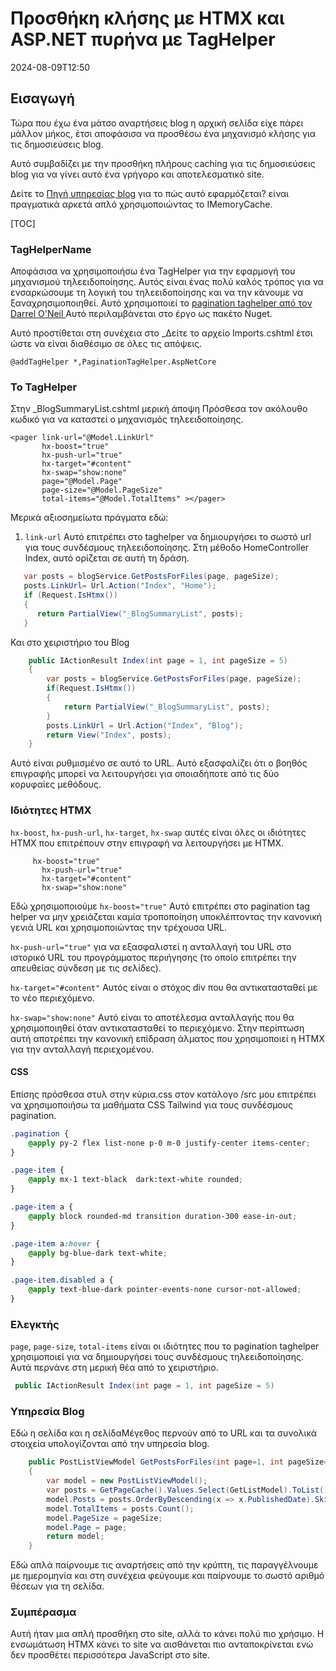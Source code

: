# Προσθήκη κλήσης με HTMX και ASP.NET πυρήνα με TagHelper

<!--category-- ASP.NET, HTMX -->
<datetime class="hidden">2024-08-09T12:50</datetime>

## Εισαγωγή

Τώρα που έχω ένα μάτσο αναρτήσεις blog η αρχική σελίδα είχε πάρει μάλλον μήκος, έτσι αποφάσισα να προσθέσω ένα μηχανισμό κλήσης για τις δημοσιεύσεις blog.

Αυτό συμβαδίζει με την προσθήκη πλήρους caching για τις δημοσιεύσεις blog για να γίνει αυτό ένα γρήγορο και αποτελεσματικό site.

Δείτε το [Πηγή υπηρεσίας blog](https://github.com/scottgal/mostlylucidweb/blob/main/Mostlylucid/Services/Markdown/MarkdownBlogService.cs) για το πώς αυτό εφαρμόζεται? είναι πραγματικά αρκετά απλό χρησιμοποιώντας το IMemoryCache.

[TOC]

### TagHelperName

Αποφάσισα να χρησιμοποιήσω ένα TagHelper για την εφαρμογή του μηχανισμού τηλεειδοποίησης. Αυτός είναι ένας πολύ καλός τρόπος για να ενσαρκώσουμε τη λογική του τηλεειδοποίησης και να την κάνουμε να ξαναχρησιμοποιηθεί.
Αυτό χρησιμοποιεί το [pagination taghelper από τον Darrel O'Neil ](https://github.com/darrel-oneil/PaginationTagHelper) Αυτό περιλαμβάνεται στο έργο ως πακέτο Nuget.

Αυτό προστίθεται στη συνέχεια στο _Δείτε το αρχείο Imports.cshtml έτσι ώστε να είναι διαθέσιμο σε όλες τις απόψεις.

```razor
@addTagHelper *,PaginationTagHelper.AspNetCore
```

### Το TagHelper

Στην _BlogSummaryList.cshtml μερική άποψη Πρόσθεσα τον ακόλουθο κωδικό για να καταστεί ο μηχανισμός τηλεειδοποίησης.

```razor
<pager link-url="@Model.LinkUrl"
       hx-boost="true"
       hx-push-url="true"
       hx-target="#content"
       hx-swap="show:none"
       page="@Model.Page"
       page-size="@Model.PageSize"
       total-items="@Model.TotalItems" ></pager>
```

Μερικά αξιοσημείωτα πράγματα εδώ:

1. `link-url` Αυτό επιτρέπει στο taghelper να δημιουργήσει το σωστό url για τους συνδέσμους τηλεειδοποίησης. Στη μέθοδο HomeController Index, αυτό ορίζεται σε αυτή τη δράση.

```csharp
   var posts = blogService.GetPostsForFiles(page, pageSize);
   posts.LinkUrl= Url.Action("Index", "Home");
   if (Request.IsHtmx())
   {
      return PartialView("_BlogSummaryList", posts);
   }
```

Και στο χειριστήριο του Blog

```csharp
    public IActionResult Index(int page = 1, int pageSize = 5)
    {
        var posts = blogService.GetPostsForFiles(page, pageSize);
        if(Request.IsHtmx())
        {
            return PartialView("_BlogSummaryList", posts);
        }
        posts.LinkUrl = Url.Action("Index", "Blog");
        return View("Index", posts);
    }
```

Αυτό είναι ρυθμισμένο σε αυτό το URL. Αυτό εξασφαλίζει ότι ο βοηθός επιγραφής μπορεί να λειτουργήσει για οποιαδήποτε από τις δύο κορυφαίες μεθόδους.

### Ιδιότητες HTMX

`hx-boost`, `hx-push-url`, `hx-target`, `hx-swap` αυτές είναι όλες οι ιδιότητες HTMX που επιτρέπουν στην επιγραφή να λειτουργήσει με HTMX.

```razor
     hx-boost="true"
       hx-push-url="true"
       hx-target="#content"
       hx-swap="show:none"
```

Εδώ χρησιμοποιούμε `hx-boost="true"` Αυτό επιτρέπει στο pagination tag helper να μην χρειάζεται καμία τροποποίηση υποκλέπτοντας την κανονική γενιά URL και χρησιμοποιώντας την τρέχουσα URL.

`hx-push-url="true"` για να εξασφαλιστεί η ανταλλαγή του URL στο ιστορικό URL του προγράμματος περιήγησης (το οποίο επιτρέπει την απευθείας σύνδεση με τις σελίδες).

`hx-target="#content"` Αυτός είναι ο στόχος div που θα αντικατασταθεί με το νέο περιεχόμενο.

`hx-swap="show:none"` Αυτό είναι το αποτέλεσμα ανταλλαγής που θα χρησιμοποιηθεί όταν αντικατασταθεί το περιεχόμενο. Στην περίπτωση αυτή αποτρέπει την κανονική επίδραση άλματος που χρησιμοποιεί η HTMX για την ανταλλαγή περιεχομένου.

#### CSS

Επίσης πρόσθεσα στυλ στην κύρια.css στον κατάλογο /src μου επιτρέπει να χρησιμοποιήσω τα μαθήματα CSS Tailwind για τους συνδέσμους pagination.

```css
.pagination {
    @apply py-2 flex list-none p-0 m-0 justify-center items-center;
}

.page-item {
    @apply mx-1 text-black  dark:text-white rounded;
}

.page-item a {
    @apply block rounded-md transition duration-300 ease-in-out;
}

.page-item a:hover {
    @apply bg-blue-dark text-white;
}

.page-item.disabled a {
    @apply text-blue-dark pointer-events-none cursor-not-allowed;
}

```

### Ελεγκτής

`page`, `page-size`, `total-items` είναι οι ιδιότητες που το pagination taghelper χρησιμοποιεί για να δημιουργήσει τους συνδέσμους τηλεειδοποίησης.
Αυτά περνάνε στη μερική θέα από το χειριστήριο.

```csharp
 public IActionResult Index(int page = 1, int pageSize = 5)
```

### Υπηρεσία Blog

Εδώ η σελίδα και η σελίδαΜέγεθος περνούν από το URL και τα συνολικά στοιχεία υπολογίζονται από την υπηρεσία blog.

```csharp
    public PostListViewModel GetPostsForFiles(int page=1, int pageSize=10)
    {
        var model = new PostListViewModel();
        var posts = GetPageCache().Values.Select(GetListModel).ToList();
        model.Posts = posts.OrderByDescending(x => x.PublishedDate).Skip((page - 1) * pageSize).Take(pageSize).ToList();
        model.TotalItems = posts.Count();
        model.PageSize = pageSize;
        model.Page = page;
        return model;
    }
```

Εδώ απλά παίρνουμε τις αναρτήσεις από την κρύπτη, τις παραγγέλνουμε με ημερομηνία και στη συνέχεια φεύγουμε και παίρνουμε το σωστό αριθμό θέσεων για τη σελίδα.

### Συμπέρασμα

Αυτή ήταν μια απλή προσθήκη στο site, αλλά το κάνει πολύ πιο χρήσιμο. Η ενσωμάτωση HTMX κάνει το site να αισθάνεται πιο ανταποκρίνεται ενώ δεν προσθέτει περισσότερα JavaScript στο site.